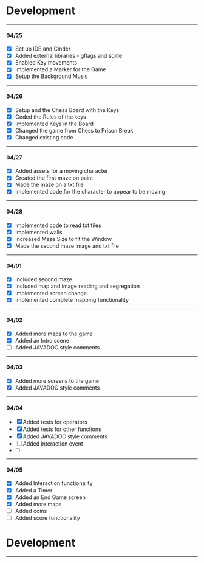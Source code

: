 # Development

---
#### 04/25
- [x] Set up IDE and Cinder
- [x] Added external libraries - gflags and sqlite
- [x] Enabled Key movements
- [x] Implemented a Marker for the Game
- [x] Setup the Background Music 
---
#### 04/26
- [x] Setup and the Chess Board with the Keys
- [x] Coded the Rules of the keys
- [x] Implemented Keys in the Board
- [x] Changed the game from Chess to Prison Break 
- [x] Changed existing code 
---
#### 04/27
- [x] Added assets for a moving character
- [x] Created the first maze on paint
- [x] Made the maze on a txt file
- [x] Implemented code for the character to appear to be moving 
---
#### 04/28
- [x] Implemented code to read txt files
- [x] Implemented walls
- [x] Increased Maze Size to fit the Window
- [x] Made the second maze image and txt file
---
#### 04/01
- [x] Included second maze
- [x] Included map and image reading and segregation
- [x] Implemented screen change
- [x] Implemented complete mapping functionality
---
#### 04/02
- [x] Added more maps to the game
- [x] Added an Intro scene
- [ ] Added JAVADOC style comments
---
#### 04/03
- [x] Added more screens to the game
- [x] Added JAVADOC style comments
---
#### 04/04
- [x] Added tests for operators
- [x] Added tests for other functions
- [x] Added JAVADOC style comments
- [ ] Added interaction event
- [ ] 
---
#### 04/05
- [x] Added Interaction functionality
- [x] Added a Timer
- [x] Added an End Game screen
- [x] Added more maps
- [ ] Added coins
- [ ] Added score functionality

# Development

---
